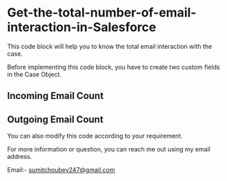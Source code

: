 #  Get-the-total-number-of-email-interaction-in-Salesforce

This code block will help you to know the total email interaction with the case.

Before implementing this code block, you have to create two custom fields in the Case Object.

Incoming Email Count       
----

Outgoing Email Count
----

You can also modify this code according to your requirement.

For more information or question, you can reach me out using my email address.

Email:- sumitchoubey247@gmail.com
